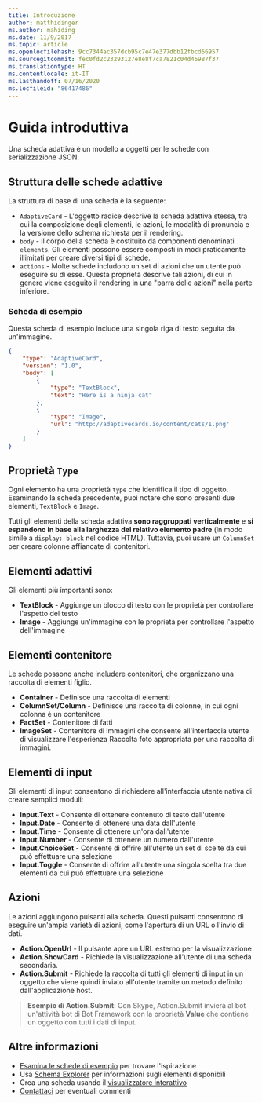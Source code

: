 ```yaml
---
title: Introduzione
author: matthidinger
ms.author: mahiding
ms.date: 11/9/2017
ms.topic: article
ms.openlocfilehash: 9cc7344ac357dcb95c7e47e377dbb12fbcd66957
ms.sourcegitcommit: fec0fd2c23293127e8e8f7ca7821c04d46987f37
ms.translationtype: HT
ms.contentlocale: it-IT
ms.lasthandoff: 07/16/2020
ms.locfileid: "86417486"
---
```

# <a name="getting-started"></a>Guida introduttiva 

Una scheda adattiva è un modello a oggetti per le schede con serializzazione JSON.

## <a name="adaptive-card-structure"></a>Struttura delle schede adattive

La struttura di base di una scheda è la seguente:

* `AdaptiveCard` - L'oggetto radice descrive la scheda adattiva stessa, tra cui la composizione degli elementi, le azioni, le modalità di pronuncia e la versione dello schema richiesta per il rendering.
* `body` - Il corpo della scheda è costituito da componenti denominati `elements`. Gli elementi possono essere composti in modi praticamente illimitati per creare diversi tipi di schede. 
* `actions` - Molte schede includono un set di azioni che un utente può eseguire su di esse. Questa proprietà descrive tali azioni, di cui in genere viene eseguito il rendering in una "barra delle azioni" nella parte inferiore.

### <a name="example-card"></a>Scheda di esempio

Questa scheda di esempio include una singola riga di testo seguita da un'immagine.

```json
{
    "type": "AdaptiveCard",
    "version": "1.0",
    "body": [
        {
            "type": "TextBlock",
            "text": "Here is a ninja cat"
        },
        {
            "type": "Image",
            "url": "http://adaptivecards.io/content/cats/1.png"
        }
    ]
}
```

## <a name="type-property"></a>Proprietà `Type`

Ogni elemento ha una proprietà `type` che identifica il tipo di oggetto. Esaminando la scheda precedente, puoi notare che sono presenti due elementi, `TextBlock` e `Image`.

Tutti gli elementi della scheda adattiva **sono raggruppati verticalmente** e **si espandono in base alla larghezza del relativo elemento padre** (in modo simile a `display: block` nel codice HTML). Tuttavia, puoi usare un `ColumnSet` per creare colonne affiancate di contenitori.

## <a name="adaptive-elements"></a>Elementi adattivi

Gli elementi più importanti sono:

* **TextBlock** - Aggiunge un blocco di testo con le proprietà per controllare l'aspetto del testo
* **Image** - Aggiunge un'immagine con le proprietà per controllare l'aspetto dell'immagine

## <a name="container-elements"></a>Elementi contenitore

Le schede possono anche includere contenitori, che organizzano una raccolta di elementi figlio.

* **Container** - Definisce una raccolta di elementi
* **ColumnSet/Column** - Definisce una raccolta di colonne, in cui ogni colonna è un contenitore
* **FactSet** - Contenitore di fatti
* **ImageSet** - Contenitore di immagini che consente all'interfaccia utente di visualizzare l'esperienza Raccolta foto appropriata per una raccolta di immagini.

## <a name="input-elements"></a>Elementi di input

Gli elementi di input consentono di richiedere all'interfaccia utente nativa di creare semplici moduli:

* **Input.Text** - Consente di ottenere contenuto di testo dall'utente
* **Input.Date** - Consente di ottenere una data dall'utente
* **Input.Time** - Consente di ottenere un'ora dall'utente
* **Input.Number** - Consente di ottenere un numero dall'utente
* **Input.ChoiceSet** - Consente di offrire all'utente un set di scelte da cui può effettuare una selezione
* **Input.Toggle** - Consente di offrire all'utente una singola scelta tra due elementi da cui può effettuare una selezione

## <a name="actions"></a>Azioni

Le azioni aggiungono pulsanti alla scheda. Questi pulsanti consentono di eseguire un'ampia varietà di azioni, come l'apertura di un URL o l'invio di dati.

* **Action.OpenUrl** - Il pulsante apre un URL esterno per la visualizzazione
* **Action.ShowCard** - Richiede la visualizzazione all'utente di una scheda secondaria.
* **Action.Submit** - Richiede la raccolta di tutti gli elementi di input in un oggetto che viene quindi inviato all'utente tramite un metodo definito dall'applicazione host.

> **Esempio di Action.Submit**: Con Skype, Action.Submit invierà al bot un'attività bot di Bot Framework con la proprietà **Value** che contiene un oggetto con tutti i dati di input.

## <a name="learn-more"></a>Altre informazioni

* [Esamina le schede di esempio](https://adaptivecards.io/samples/) per trovare l'ispirazione
* Usa [Schema Explorer](https://adaptivecards.io/explorer) per informazioni sugli elementi disponibili
* Crea una scheda usando il [visualizzatore interattivo](https://adaptivecards.io/visualizer/)
* [Contattaci](https://adaptivecards.io/connect) per eventuali commenti
